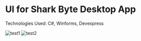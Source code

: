 # UI for Shark Byte Desktop App

Technologies Used: C#, Winforms, Devexpress

![test1](https://github.com/marwa-mahmoud3/UI-for-shark-byte-Desktop-App/assets/58340861/0eb208cc-3265-4609-b10f-319198f0053d)
![test2](https://github.com/marwa-mahmoud3/UI-for-shark-byte-Desktop-App/assets/58340861/746f4c0b-25be-471e-ad77-a5ec250d3b99)
